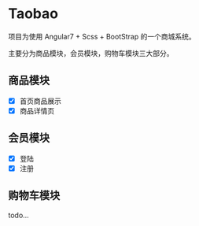 # Taobao

项目为使用 Angular7 + Scss + BootStrap 的一个商城系统。

主要分为商品模块，会员模块，购物车模块三大部分。

## 商品模块

-[x] 首页商品展示
-[x] 商品详情页

## 会员模块

-[x] 登陆
-[x] 注册

## 购物车模块

  todo...


